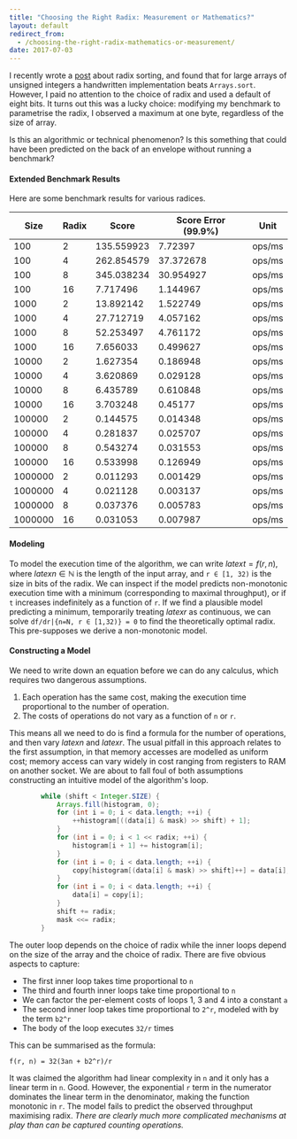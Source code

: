 ```yaml
---
title: "Choosing the Right Radix: Measurement or Mathematics?"
layout: default
redirect_from:
  - /choosing-the-right-radix-mathematics-or-measurement/
date: 2017-07-03
---
```


I recently wrote a [post](https://richardstartin.github.io/posts/sorting-unsigned-integers-faster-in-java/) about radix sorting, and found that for large arrays of unsigned integers a handwritten implementation beats `Arrays.sort`. However, I paid no attention to the choice of radix and used a default of eight bits. It turns out this was a lucky choice: modifying my benchmark to parametrise the radix, I observed a maximum at one byte, regardless of the size of array.

Is this an algorithmic or technical phenomenon? Is this something that could have been predicted on the back of an envelope without running a benchmark? 

#### Extended Benchmark Results

Here are some benchmark results for various radices.

<div class="table-holder" markdown="block">

|Size|Radix|Score|Score Error (99.9%)|Unit|
|--- |--- |--- |--- |--- |
|100|2|135.559923|7.72397|ops/ms|
|100|4|262.854579|37.372678|ops/ms|
|100|8|345.038234|30.954927|ops/ms|
|100|16|7.717496|1.144967|ops/ms|
|1000|2|13.892142|1.522749|ops/ms|
|1000|4|27.712719|4.057162|ops/ms|
|1000|8|52.253497|4.761172|ops/ms|
|1000|16|7.656033|0.499627|ops/ms|
|10000|2|1.627354|0.186948|ops/ms|
|10000|4|3.620869|0.029128|ops/ms|
|10000|8|6.435789|0.610848|ops/ms|
|10000|16|3.703248|0.45177|ops/ms|
|100000|2|0.144575|0.014348|ops/ms|
|100000|4|0.281837|0.025707|ops/ms|
|100000|8|0.543274|0.031553|ops/ms|
|100000|16|0.533998|0.126949|ops/ms|
|1000000|2|0.011293|0.001429|ops/ms|
|1000000|4|0.021128|0.003137|ops/ms|
|1000000|8|0.037376|0.005783|ops/ms|
|1000000|16|0.031053|0.007987|ops/ms|

</div>

#### Modeling

To model the execution time of the algorithm, we can write $latex t = f(r, n)$, where $latex n \in \mathbb{N}$ is the length of the input array, and `r ∈ [1, 32)` is the size in bits of the radix. We can inspect if the model predicts non-monotonic execution time with a minimum (corresponding to maximal throughput), or if `t` increases indefinitely as a function of `r`. If we find a plausible model predicting a minimum, temporarily treating $latex r$ as continuous, we can solve `df/dr|{n=N, r ∈ [1,32)} = 0` to find the theoretically optimal radix. This pre-supposes we derive a non-monotonic model.

#### Constructing a Model

We need to write down an equation before we can do any calculus, which requires two dangerous assumptions.


1. Each operation has the same cost, making the execution time proportional to the number of operation.
2. The costs of operations do not vary as a function of `n` or `r`.


This means all we need to do is find a formula for the number of operations, and then vary $latex n$ and $latex r$. The usual pitfall in this approach relates to the first assumption, in that memory accesses are modelled as uniform cost; memory access can vary widely in cost ranging from registers to RAM on another socket. We are about to fall foul of both assumptions constructing an intuitive model of the algorithm's loop.

```java
        while (shift < Integer.SIZE) {
            Arrays.fill(histogram, 0);
            for (int i = 0; i < data.length; ++i) {
                ++histogram[((data[i] & mask) >> shift) + 1];
            }
            for (int i = 0; i < 1 << radix; ++i) {
                histogram[i + 1] += histogram[i];
            }
            for (int i = 0; i < data.length; ++i) {
                copy[histogram[(data[i] & mask) >> shift]++] = data[i];
            }
            for (int i = 0; i < data.length; ++i) {
                data[i] = copy[i];
            }
            shift += radix;
            mask <<= radix;
        }
```

The outer loop depends on the choice of radix while the inner loops depend on the size of the array and the choice of radix. There are five obvious aspects to capture:


* The first inner loop takes time proportional to `n`
* The third and fourth inner loops take time proportional to `n`
* We can factor the per-element costs of loops 1, 3 and 4 into a constant `a`
* The second inner loop takes time proportional to `2^r`, modeled with by the term `b2^r`
* The body of the loop executes `32/r` times


This can be summarised as the formula: 

`f(r, n) = 32(3an + b2^r)/r`

It was claimed the algorithm had linear complexity in `n` and it only has a linear term in `n`. Good. However, the exponential `r` term in the numerator dominates the linear term in the denominator, making the function monotonic in `r`. The model fails to predict the observed throughput maximising radix. <em>There are clearly much more complicated mechanisms at play than can be captured counting operations.</em>

